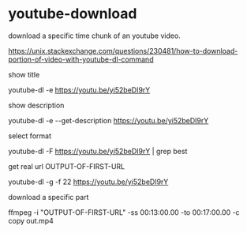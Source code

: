 # youtube-download

download a specific time chunk of an youtube video.

https://unix.stackexchange.com/questions/230481/how-to-download-portion-of-video-with-youtube-dl-command

show title

youtube-dl -e  https://youtu.be/yi52beDI9rY

show description

youtube-dl -e --get-description https://youtu.be/yi52beDI9rY

select format

youtube-dl -F https://youtu.be/yi52beDI9rY | grep best

get real url OUTPUT-OF-FIRST-URL

youtube-dl -g -f 22  https://youtu.be/yi52beDI9rY

download a specific part

ffmpeg -i "OUTPUT-OF-FIRST-URL" -ss 00:13:00.00 -to 00:17:00.00 -c copy out.mp4